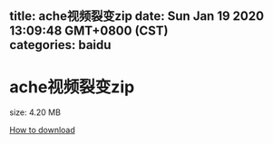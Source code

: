 
title: ache视频裂变zip
date: Sun Jan 19 2020 13:09:48 GMT+0800 (CST)    
categories: baidu
---

# ache视频裂变zip
size: 4.20 MB
 
 

[How to download](https://bpcam.bemobtrk.com/go/2ceec3aa-1ca2-46d6-b9ff-aaa5c184517c?jno=927)